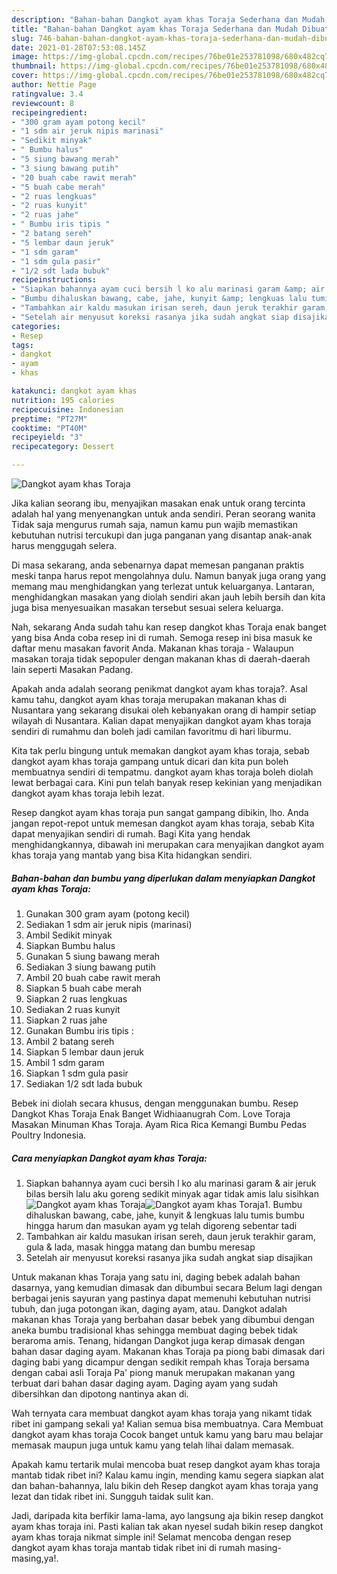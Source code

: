 ```yaml
---
description: "Bahan-bahan Dangkot ayam khas Toraja Sederhana dan Mudah Dibuat"
title: "Bahan-bahan Dangkot ayam khas Toraja Sederhana dan Mudah Dibuat"
slug: 746-bahan-bahan-dangkot-ayam-khas-toraja-sederhana-dan-mudah-dibuat
date: 2021-01-28T07:53:08.145Z
image: https://img-global.cpcdn.com/recipes/76be01e253781098/680x482cq70/dangkot-ayam-khas-toraja-foto-resep-utama.jpg
thumbnail: https://img-global.cpcdn.com/recipes/76be01e253781098/680x482cq70/dangkot-ayam-khas-toraja-foto-resep-utama.jpg
cover: https://img-global.cpcdn.com/recipes/76be01e253781098/680x482cq70/dangkot-ayam-khas-toraja-foto-resep-utama.jpg
author: Nettie Page
ratingvalue: 3.4
reviewcount: 8
recipeingredient:
- "300 gram ayam potong kecil"
- "1 sdm air jeruk nipis marinasi"
- "Sedikit minyak"
- " Bumbu halus"
- "5 siung bawang merah"
- "3 siung bawang putih"
- "20 buah cabe rawit merah"
- "5 buah cabe merah"
- "2 ruas lengkuas"
- "2 ruas kunyit"
- "2 ruas jahe"
- " Bumbu iris tipis "
- "2 batang sereh"
- "5 lembar daun jeruk"
- "1 sdm garam"
- "1 sdm gula pasir"
- "1/2 sdt lada bubuk"
recipeinstructions:
- "Siapkan bahannya ayam cuci bersih l ko alu marinasi garam &amp; air jeruk bilas bersih lalu aku goreng sedikit minyak agar tidak amis lalu sisihkan"
- "Bumbu dihaluskan bawang, cabe, jahe, kunyit &amp; lengkuas lalu tumis bumbu hingga harum dan masukan ayam yg telah digoreng sebentar tadi"
- "Tambahkan air kaldu masukan irisan sereh, daun jeruk terakhir garam, gula &amp; lada, masak hingga matang dan bumbu meresap"
- "Setelah air menyusut koreksi rasanya jika sudah angkat siap disajikan"
categories:
- Resep
tags:
- dangkot
- ayam
- khas

katakunci: dangkot ayam khas 
nutrition: 195 calories
recipecuisine: Indonesian
preptime: "PT27M"
cooktime: "PT40M"
recipeyield: "3"
recipecategory: Dessert

---
```



![Dangkot ayam khas Toraja](https://img-global.cpcdn.com/recipes/76be01e253781098/680x482cq70/dangkot-ayam-khas-toraja-foto-resep-utama.jpg)

Jika kalian seorang ibu, menyajikan masakan enak untuk orang tercinta adalah hal yang menyenangkan untuk anda sendiri. Peran seorang  wanita Tidak saja mengurus rumah saja, namun kamu pun wajib memastikan kebutuhan nutrisi tercukupi dan juga panganan yang disantap anak-anak harus menggugah selera.

Di masa  sekarang, anda sebenarnya dapat memesan panganan praktis meski tanpa harus repot mengolahnya dulu. Namun banyak juga orang yang memang mau menghidangkan yang terlezat untuk keluarganya. Lantaran, menghidangkan masakan yang diolah sendiri akan jauh lebih bersih dan kita juga bisa menyesuaikan masakan tersebut sesuai selera keluarga. 

Nah, sekarang Anda sudah tahu kan resep dangkot khas Toraja enak banget yang bisa Anda coba resep ini di rumah. Semoga resep ini bisa masuk ke daftar menu masakan favorit Anda. Makanan khas toraja - Walaupun masakan toraja tidak sepopuler dengan makanan khas di daerah-daerah lain seperti Masakan Padang.

Apakah anda adalah seorang penikmat dangkot ayam khas toraja?. Asal kamu tahu, dangkot ayam khas toraja merupakan makanan khas di Nusantara yang sekarang disukai oleh kebanyakan orang di hampir setiap wilayah di Nusantara. Kalian dapat menyajikan dangkot ayam khas toraja sendiri di rumahmu dan boleh jadi camilan favoritmu di hari liburmu.

Kita tak perlu bingung untuk memakan dangkot ayam khas toraja, sebab dangkot ayam khas toraja gampang untuk dicari dan kita pun boleh membuatnya sendiri di tempatmu. dangkot ayam khas toraja boleh diolah lewat berbagai cara. Kini pun telah banyak resep kekinian yang menjadikan dangkot ayam khas toraja lebih lezat.

Resep dangkot ayam khas toraja pun sangat gampang dibikin, lho. Anda jangan repot-repot untuk memesan dangkot ayam khas toraja, sebab Kita dapat menyajikan sendiri di rumah. Bagi Kita yang hendak menghidangkannya, dibawah ini merupakan cara menyajikan dangkot ayam khas toraja yang mantab yang bisa Kita hidangkan sendiri.

<!--inarticleads1-->

##### Bahan-bahan dan bumbu yang diperlukan dalam menyiapkan Dangkot ayam khas Toraja:

1. Gunakan 300 gram ayam (potong kecil)
1. Sediakan 1 sdm air jeruk nipis (marinasi)
1. Ambil Sedikit minyak
1. Siapkan  Bumbu halus
1. Gunakan 5 siung bawang merah
1. Sediakan 3 siung bawang putih
1. Ambil 20 buah cabe rawit merah
1. Siapkan 5 buah cabe merah
1. Siapkan 2 ruas lengkuas
1. Sediakan 2 ruas kunyit
1. Siapkan 2 ruas jahe
1. Gunakan  Bumbu iris tipis :
1. Ambil 2 batang sereh
1. Siapkan 5 lembar daun jeruk
1. Ambil 1 sdm garam
1. Siapkan 1 sdm gula pasir
1. Sediakan 1/2 sdt lada bubuk


Bebek ini diolah secara khusus, dengan menggunakan bumbu. Resep Dangkot Khas Toraja Enak Banget Widhiaanugrah Com. Love Toraja Masakan Minuman Khas Toraja. Ayam Rica Rica Kemangi Bumbu Pedas Poultry Indonesia. 

<!--inarticleads2-->

##### Cara menyiapkan Dangkot ayam khas Toraja:

1. Siapkan bahannya ayam cuci bersih l ko alu marinasi garam &amp; air jeruk bilas bersih lalu aku goreng sedikit minyak agar tidak amis lalu sisihkan
<img src="https://img-global.cpcdn.com/steps/a32525fc8699be39/160x128cq70/dangkot-ayam-khas-toraja-langkah-memasak-1-foto.jpg" alt="Dangkot ayam khas Toraja"><img src="https://img-global.cpcdn.com/steps/abe063fcf3b16515/160x128cq70/dangkot-ayam-khas-toraja-langkah-memasak-1-foto.jpg" alt="Dangkot ayam khas Toraja">1. Bumbu dihaluskan bawang, cabe, jahe, kunyit &amp; lengkuas lalu tumis bumbu hingga harum dan masukan ayam yg telah digoreng sebentar tadi
1. Tambahkan air kaldu masukan irisan sereh, daun jeruk terakhir garam, gula &amp; lada, masak hingga matang dan bumbu meresap
1. Setelah air menyusut koreksi rasanya jika sudah angkat siap disajikan


Untuk makanan khas Toraja yang satu ini, daging bebek adalah bahan dasarnya, yang kemudian dimasak dan dibumbui secara Belum lagi dengan berbagai jenis sayuran yang pastinya dapat memenuhi kebutuhan nutrisi tubuh, dan juga potongan ikan, daging ayam, atau. Dangkot adalah makanan khas Toraja yang berbahan dasar bebek yang dibumbui dengan aneka bumbu tradisional khas sehingga membuat daging bebek tidak beraroma amis. Tenang, hidangan Dangkot juga kerap dimasak dengan bahan dasar daging ayam. Makanan khas Toraja pa piong babi dimasak dari daging babi yang dicampur dengan sedikit rempah khas Toraja bersama dengan cabai asli Toraja Pa&#39; piong manuk merupakan makanan yang terbuat dari bahan dasar daging ayam. Daging ayam yang sudah dibersihkan dan dipotong nantinya akan di. 

Wah ternyata cara membuat dangkot ayam khas toraja yang nikamt tidak ribet ini gampang sekali ya! Kalian semua bisa membuatnya. Cara Membuat dangkot ayam khas toraja Cocok banget untuk kamu yang baru mau belajar memasak maupun juga untuk kamu yang telah lihai dalam memasak.

Apakah kamu tertarik mulai mencoba buat resep dangkot ayam khas toraja mantab tidak ribet ini? Kalau kamu ingin, mending kamu segera siapkan alat dan bahan-bahannya, lalu bikin deh Resep dangkot ayam khas toraja yang lezat dan tidak ribet ini. Sungguh taidak sulit kan. 

Jadi, daripada kita berfikir lama-lama, ayo langsung aja bikin resep dangkot ayam khas toraja ini. Pasti kalian tak akan nyesel sudah bikin resep dangkot ayam khas toraja nikmat simple ini! Selamat mencoba dengan resep dangkot ayam khas toraja mantab tidak ribet ini di rumah masing-masing,ya!.

